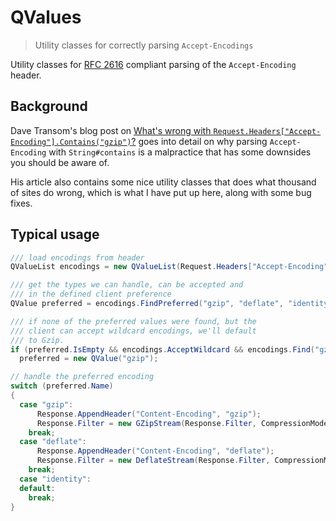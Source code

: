 # QValues
> Utility classes for correctly parsing `Accept-Encodings` 

Utility classes for [RFC 2616](http://www.w3.org/Protocols/rfc2616/rfc2616-sec14.html)
compliant parsing of the `Accept-Encoding` header.

## Background
Dave Transom's blog post on [What's wrong with `Request.Headers["Accept-Encoding"].Contains("gzip")`?](http://www.singular.co.nz/2008/07/finding-preferred-accept-encoding-header-in-csharp/) 
goes into detail on why parsing `Accept-Encoding` with `String#contains` 
is a malpractice that has some downsides you should be aware of. 

His article also contains some nice utility classes that does what 
thousand of sites do wrong, which is what I have put up here, along
with some bug fixes.

## Typical usage
```cs
/// load encodings from header
QValueList encodings = new QValueList(Request.Headers["Accept-Encoding"]);

/// get the types we can handle, can be accepted and
/// in the defined client preference
QValue preferred = encodings.FindPreferred("gzip", "deflate", "identity");

/// if none of the preferred values were found, but the
/// client can accept wildcard encodings, we'll default
/// to Gzip.
if (preferred.IsEmpty && encodings.AcceptWildcard && encodings.Find("gzip").IsEmpty)
  preferred = new QValue("gzip");

// handle the preferred encoding
switch (preferred.Name)
{
  case "gzip":
      Response.AppendHeader("Content-Encoding", "gzip");
      Response.Filter = new GZipStream(Response.Filter, CompressionMode.Compress);
    break;
  case "deflate":
      Response.AppendHeader("Content-Encoding", "deflate");
      Response.Filter = new DeflateStream(Response.Filter, CompressionMode.Compress);
    break;
  case "identity":
  default:
    break;
}
```
